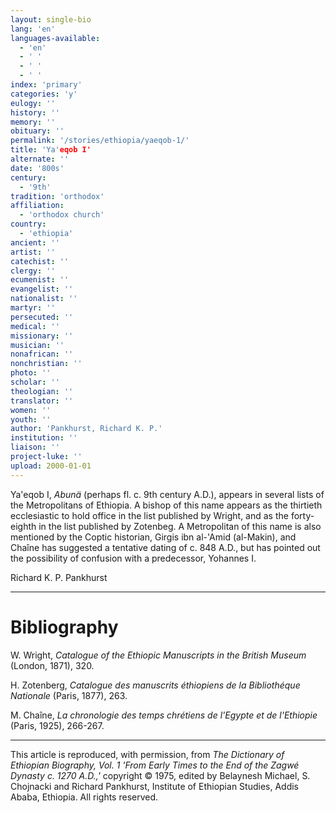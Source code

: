```yaml
---
layout: single-bio
lang: 'en'
languages-available:
  - 'en'
  - ' '
  - ' '
  - ' '
index: 'primary'
categories: 'y'
eulogy: ''
history: ''
memory: ''
obituary: ''
permalink: '/stories/ethiopia/yaeqob-1/'
title: 'Ya'eqob I'
alternate: ''
date: '800s'
century:
  - '9th'
tradition: 'orthodox'
affiliation:
  - 'orthodox church'
country:
  - 'ethiopia'
ancient: ''
artist: ''
catechist: ''
clergy: ''
ecumenist: ''
evangelist: ''
nationalist: ''
martyr: ''
persecuted: ''
medical: ''
missionary: ''
musician: ''
nonafrican: ''
nonchristian: ''
photo: ''
scholar: ''
theologian: ''
translator: ''
women: ''
youth: ''
author: 'Pankhurst, Richard K. P.'
institution: ''
liaison: ''
project-luke: ''
upload: 2000-01-01
---
```



Ya'eqob I, *Abunä* (perhaps fl. c. 9th century A.D.), appears in several lists of the Metropolitans of Ethiopia. A bishop of this name appears as the thirtieth ecclesiastic to hold office in the list published by Wright, and as the forty-eighth in the list published by Zotenbeg. A Metropolitan of this name is also mentioned by the Coptic historian, Girgis ibn al-'Amid (al-Makin), and Chaîne has suggested a tentative dating of c. 848 A.D., but has pointed out the possibility of confusion with a predecessor, Yohannes I.

Richard K. P. Pankhurst

---

# Bibliography

W. Wright, *Catalogue of the Ethiopic Manuscripts in the British Museum* (London, 1871), 320.

H. Zotenberg, *Catalogue des manuscrits éthiopiens de la Bibliothéque Nationale* (Paris, 1877), 263.

M. Chaîne, *La chronologie des temps chrétiens de l'Egypte et de l'Ethiopie* (Paris, 1925), 266-267.

---

This article is reproduced, with permission, from *The Dictionary of Ethiopian Biography, Vol. 1 'From Early Times to the End of the Zagwé Dynasty c. 1270 A.D.,'* copyright &copy; 1975, edited by Belaynesh Michael, S. Chojnacki and Richard Pankhurst, Institute of Ethiopian Studies, Addis Ababa, Ethiopia.  All rights reserved.